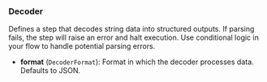 ### Decoder

Defines a step that decodes string data into structured outputs.
If parsing fails, the step will raise an error and halt execution.
Use conditional logic in your flow to handle potential parsing errors.

- **format** (`DecoderFormat`): Format in which the decoder processes data. Defaults to JSON.
